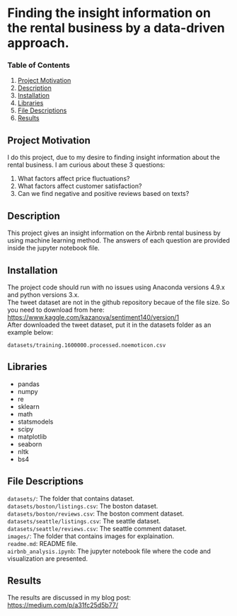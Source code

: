 # Finding the insight information on the rental business by a data-driven approach.
### Table of Contents 
1. [Project Motivation](#Project-Motivation)
2. [Description](#Description)
3. [Installation](#Installation)
4. [Libraries](#Libraries)
5. [File Descriptions](#File-Descriptions)
6. [Results](#Results)

## Project Motivation
I do this project, due to my desire to finding insight information about the rental business. I am curious about these 3 questions:
1. What factors affect price fluctuations?
2. What factors affect customer satisfaction?
3. Can we find negative and positive reviews based on texts?

## Description
This project gives an insight information on the Airbnb rental business by using machine learning method. 
The answers of each question are provided inside the jupyter notebook file. 

## Installation
The project code should run with no issues using Anaconda versions 4.9.x and python versions 3.x. </br>
The tweet dataset are not in the github repository becaue of the file size. So you need to download from here:
https://www.kaggle.com/kazanova/sentiment140/version/1 </br>
After downloaded the tweet dataset, put it in the datasets folder as an example below: </br>
```
datasets/training.1600000.processed.noemoticon.csv
```
## Libraries
* pandas
* numpy
* re 
* sklearn
* math
* statsmodels
* scipy
* matplotlib
* seaborn
* nltk
* bs4

## File Descriptions
```datasets/```: The folder that contains dataset. <br/>
```datasets/boston/listings.csv```: The boston dataset. <br/>
```datasets/boston/reviews.csv```: The boston comment dataset. <br/>
```datasets/seattle/listings.csv```: The seattle dataset. <br/>
```datasets/seattle/reviews.csv```: The seattle comment dataset. <br/>
```images/```: The folder that contains images for explaination. <br/>
```readme.md```: README file. <br/>
```airbnb_analysis.ipynb```: The jupyter notebook file where the code and visualization are presented.

## Results
The results are discussed in my blog post: <br/>
https://medium.com/p/a31fc25d5b77/
